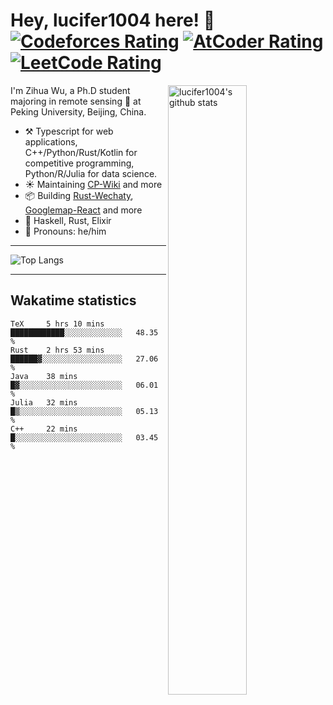# Hey, lucifer1004 here! :wave: [![Codeforces Rating](https://cp-logo.vercel.app/codeforces/lucifer1004)](https://codeforces.com/profile/lucifer1004) [![AtCoder Rating](https://cp-logo.vercel.app/atcoder/lucifer1004)](https://atcoder.jp/users/lucifer1004) [![LeetCode Rating](https://cp-logo.vercel.app/leetcode/lucifer1004)](https://leetcode-cn.com/u/lucifer1004/)

<img width="50%" align="right" alt="lucifer1004's github stats" src="https://github-readme-stats.vercel.app/api?username=lucifer1004&show_icons=true">

I'm Zihua Wu, a Ph.D student majoring in remote sensing :satellite: at Peking University, Beijing, China.

- :hammer_and_pick: Typescript for web applications, C++/Python/Rust/Kotlin for competitive programming, Python/R/Julia for data science.
- :sunny: Maintaining [CP-Wiki](https://cp-wiki.vercel.app) and more 
- :package: Building [Rust-Wechaty](https://github.com/wechaty/rust-wechaty), [Googlemap-React](https://github.com/googlemap-react/googlemap-react) and more
- :seedling: Haskell, Rust, Elixir
- :man: Pronouns: he/him

---

![Top Langs](https://github-readme-stats.vercel.app/api/top-langs/?username=lucifer1004&layout=compact)

---

## Wakatime statistics

<!--START_SECTION:waka-->
```text
TeX     5 hrs 10 mins   ████████████░░░░░░░░░░░░░   48.35 % 
Rust    2 hrs 53 mins   ██████▓░░░░░░░░░░░░░░░░░░   27.06 % 
Java    38 mins         █▓░░░░░░░░░░░░░░░░░░░░░░░   06.01 % 
Julia   32 mins         █▒░░░░░░░░░░░░░░░░░░░░░░░   05.13 % 
C++     22 mins         █░░░░░░░░░░░░░░░░░░░░░░░░   03.45 % 
```
<!--END_SECTION:waka-->
